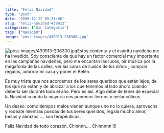 ```yaml
---
title: "Feliz Navidad"
type: "post"
date: "2009-12-22 09:21:00"
slug: "feliz-navidad-439913"
categories: ["Sin Categoría"]
tags: ["Navidad"]
image: "post-images/439913-206300.jpg"
---
```


![post-images/439913-206300.jpg](post-images/439913-206300.jpg "post-images/439913-206300.jpg")Estoy contenta y el espíritu navideño me ha invadido. Soy consciente de que hay un factor comercial muy importante en las campañas navideñas, pero me encantan las luces, oir música por la megafonia de las calles, ver las caras de ilusión de los niños , comprar regalos, adornar mi casa y poner el Belén.

Es muy triste que nos acordemos de los seres queridos que están lejos, de los que no están y de abrazar a los que tenemos al lado ahora cuando deberia ser durante todo el año. Pero es así. Algo debe de tener de especial la Navidad cuando la mayoria nos ponemos tiernos o melancólicos.

Un deseo: como tiempos malos vienen aunque uno no lo quiera, aprovecha y rodeate mientras puedas de tus seres queridos, regala mucho amor, besos y abrazos..... son terapéuticos.

 Feliz Navidad de todo corazón. Chinnnn.... Chinnnnn !!!